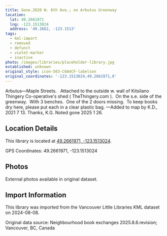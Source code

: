 ```yaml
---
title: Gone.2020 W. 6th Ave.; on Arbutus Greenway
location:
  lat: 49.2661971
  lng: -123.1513024
  address: '49.2662, -123.1513'
tags:
  - kml-import
  - removed
  - defunct
  - violet-marker
  - inactive
photo: /images/libraries/placeholder-library.jpg
established: unknown
original_style: icon-503-C6A4CF-labelson
original_coordinates: '-123.1513024,49.2661971,0'
---
```

Arbutus—Maple Streets.  
Attached to the outside w. wall of 
Kitsilano Thingery Co-operative's shed 
( TheThingery.com ).  On the s.e. side of the greenway.  With 3 benches.  One of the 2 doors missing.  To keep books dry here, please put each in a clear plastic bag.
—Added to map by K.D., 2021 7 13. Thanks, K.G.
Noted gone 2025 1 26.

## Location Details

This library is located at [49.2661971, -123.1513024](https://www.google.com/maps?q=49.2661971,-123.1513024).

GPS Coordinates: 49.2661971, -123.1513024

## Photos

External photos available in original dataset.

## Import Information

This library was imported from the Vancouver Little Libraries KML dataset on 2024-08-08.

Original data source: Neighbourhood book exchanges 2025.8.6.revision; Vancouver, BC, Canada
